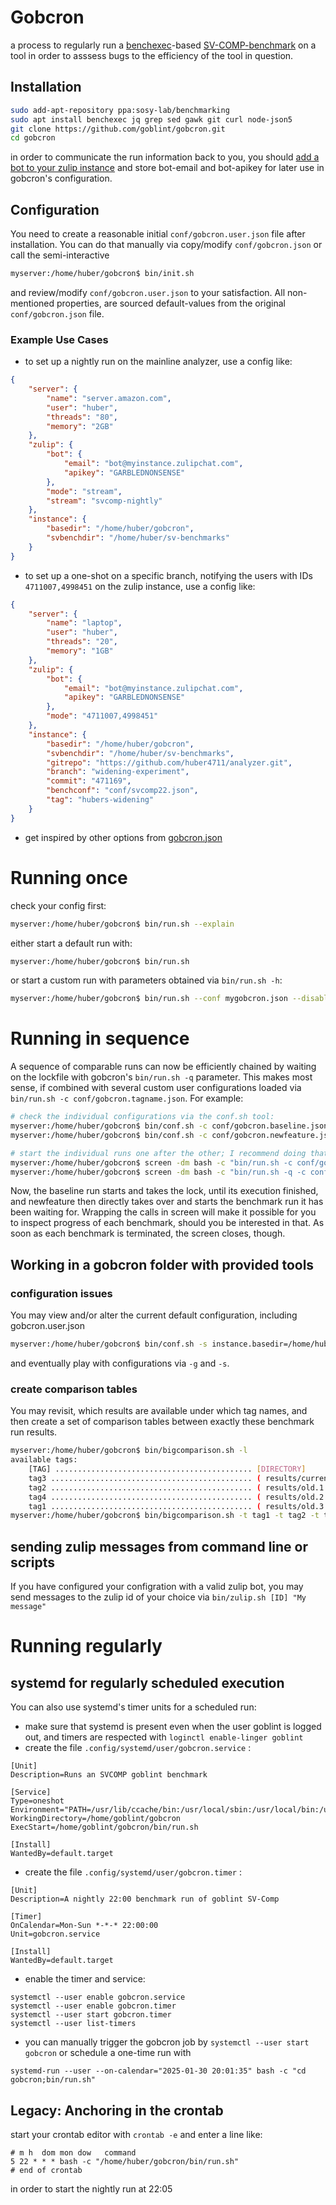 # Gobcron

a process to regularly run a [benchexec](https://github.com/sosy-lab/benchexec)-based [SV-COMP-benchmark](https://gitlab.com/sosy-lab/benchmarking/sv-benchmarks) on a tool in order to asssess bugs to the efficiency of the tool in question. 


## Installation
```bash
sudo add-apt-repository ppa:sosy-lab/benchmarking
sudo apt install benchexec jq grep sed gawk git curl node-json5
git clone https://github.com/goblint/gobcron.git
cd gobcron
```

in order to communicate the run information back to you, you should [add a bot to your zulip instance](https://goblint.zulipchat.com/#settings/your-bots) and store bot-email and bot-apikey for later use in gobcron's configuration.

## Configuration

You need to create a reasonable initial ```conf/gobcron.user.json``` file after installation. You can do that manually via copy/modify ```conf/gobcron.json``` or call the semi-interactive
```bash
myserver:/home/huber/gobcron$ bin/init.sh
```
and review/modify ```conf/gobcron.user.json``` to your satisfaction. All non-mentioned properties, are sourced default-values from the original ```conf/gobcron.json``` file.

### Example Use Cases
- to set up a nightly run on the mainline analyzer, use a config like:
```json
{
    "server": {
        "name": "server.amazon.com",
        "user": "huber",
        "threads": "80",
        "memory": "2GB"
    },
    "zulip": {
        "bot": {
            "email": "bot@myinstance.zulipchat.com",
            "apikey": "GARBLEDNONSENSE"
        },
        "mode": "stream",
        "stream": "svcomp-nightly"
    },
    "instance": {
        "basedir": "/home/huber/gobcron",
        "svbenchdir": "/home/huber/sv-benchmarks"
    }
}
```
- to set up a one-shot on a specific branch,  notifying the users with IDs ```4711007,4998451``` on the zulip instance, use a config like:
```json
{
    "server": {
        "name": "laptop",
        "user": "huber",
        "threads": "20",
        "memory": "1GB"
    },
    "zulip": {
        "bot": {
            "email": "bot@myinstance.zulipchat.com",
            "apikey": "GARBLEDNONSENSE"
        },
        "mode": "4711007,4998451"
    },
    "instance": {
        "basedir": "/home/huber/gobcron",
        "svbenchdir": "/home/huber/sv-benchmarks",
        "gitrepo": "https://github.com/huber4711/analyzer.git",
        "branch": "widening-experiment",
        "commit": "471169",
        "benchconf": "conf/svcomp22.json",
        "tag": "hubers-widening"
    }
}
```
- get inspired by other options from [gobcron.json](conf/gobcron.json)

# Running once

check your config first:
```bash
myserver:/home/huber/gobcron$ bin/run.sh --explain
```

either start a default run with:
```bash
myserver:/home/huber/gobcron$ bin/run.sh
```
or start a custom run with parameters obtained via `bin/run.sh -h`:
```bash
myserver:/home/huber/gobcron$ bin/run.sh --conf mygobcron.json --disablezulip --skipchangecheck
```

# Running in sequence

A sequence of comparable runs can now be efficiently chained by waiting on the lockfile with gobcron's ```bin/run.sh -q``` parameter. This makes most sense, if combined with several custom user configurations
loaded via ```bin/run.sh -c conf/gobcron.tagname.json```. For example:

```bash
# check the individual configurations via the conf.sh tool:
myserver:/home/huber/gobcron$ bin/conf.sh -c conf/gobcron.baseline.json -a
myserver:/home/huber/gobcron$ bin/conf.sh -c conf/gobcron.newfeature.json -a

# start the individual runs one after the other; I recommend doing that inside a detached screen environment
myserver:/home/huber/gobcron$ screen -dm bash -c "bin/run.sh -c conf/gobcron.baseline.json     "
myserver:/home/huber/gobcron$ screen -dm bash -c "bin/run.sh -q -c conf/gobcron.newfeature.json"
```
Now, the baseline run starts and takes the lock, until its execution finished, and newfeature then directly takes over and starts the benchmark run it has been waiting for. Wrapping the calls in screen will make it possible for you to inspect progress of each benchmark, should you be interested in that. As soon as each benchmark is terminated, the screen closes, though.

## Working in a gobcron folder with provided tools


### configuration issues

You may view and/or alter the current default configuration, including gobcron.user.json
```bash
myserver:/home/huber/gobcron$ bin/conf.sh -s instance.basedir=/home/huber -a
```
and eventually play with configurations via `-g` and `-s`.

### create comparison tables 

You may revisit, which results are available under which tag names, and then create a set of comparison tables between exactly these benchmark run results.
```bash
myserver:/home/huber/gobcron$ bin/bigcomparison.sh -l
available tags:
    [TAG] ............................................ [DIRECTORY]
    tag3 ............................................. ( results/current )
    tag2 ............................................. ( results/old.1 )
    tag4 ............................................. ( results/old.2 )
    tag1 ............................................. ( results/old.3 )
myserver:/home/huber/gobcron$ bin/bigcomparison.sh -t tag1 -t tag2 -t tag3
```

## sending zulip messages from command line or scripts

If you have configured your configration with a valid zulip bot, you may send messages to the zulip id of your choice via ```bin/zulip.sh [ID] "My message"```

# Running regularly
## systemd for regularly scheduled execution

You can also use systemd's timer units for a scheduled run:
- make sure that systemd is present even when the user goblint is logged out, and timers are respected with ```loginctl enable-linger goblint```
- create the file ```.config/systemd/user/gobcron.service``` : 
```
[Unit]
Description=Runs an SVCOMP goblint benchmark

[Service]
Type=oneshot
Environment="PATH=/usr/lib/ccache/bin:/usr/local/sbin:/usr/local/bin:/usr/bin"
WorkingDirectory=/home/goblint/gobcron
ExecStart=/home/goblint/gobcron/bin/run.sh

[Install]
WantedBy=default.target
```

- create the file ```.config/systemd/user/gobcron.timer``` :
```
[Unit]
Description=A nightly 22:00 benchmark run of goblint SV-Comp

[Timer]
OnCalendar=Mon-Sun *-*-* 22:00:00
Unit=gobcron.service

[Install]
WantedBy=default.target
```

- enable the timer and service:
```
systemctl --user enable gobcron.service
systemctl --user enable gobcron.timer
systemctl --user start gobcron.timer
systemctl --user list-timers
```
- you can manually trigger the gobcron job by ```systemctl --user start gobcron``` or schedule a one-time run with  
```
systemd-run --user --on-calendar="2025-01-30 20:01:35" bash -c "cd gobcron;bin/run.sh"
```

## Legacy: Anchoring in the crontab
start your crontab editor with ```crontab -e``` and enter a line like:
```
# m h  dom mon dow   command
5 22 * * * bash -c "/home/huber/gobcron/bin/run.sh"
# end of crontab

```
in order to start the nightly run at 22:05
